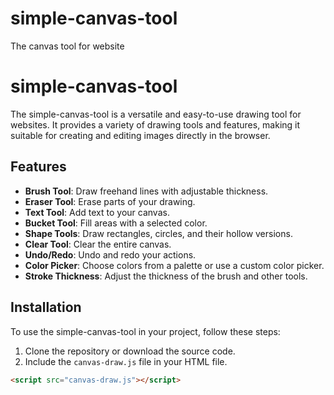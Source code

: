 # simple-canvas-tool
The canvas tool for website
# simple-canvas-tool

The simple-canvas-tool is a versatile and easy-to-use drawing tool for websites. It provides a variety of drawing tools and features, making it suitable for creating and editing images directly in the browser.

## Features

- **Brush Tool**: Draw freehand lines with adjustable thickness.
- **Eraser Tool**: Erase parts of your drawing.
- **Text Tool**: Add text to your canvas.
- **Bucket Tool**: Fill areas with a selected color.
- **Shape Tools**: Draw rectangles, circles, and their hollow versions.
- **Clear Tool**: Clear the entire canvas.
- **Undo/Redo**: Undo and redo your actions.
- **Color Picker**: Choose colors from a palette or use a custom color picker.
- **Stroke Thickness**: Adjust the thickness of the brush and other tools.

## Installation

To use the simple-canvas-tool in your project, follow these steps:

1. Clone the repository or download the source code.
2. Include the `canvas-draw.js` file in your HTML file.

```html
<script src="canvas-draw.js"></script>
